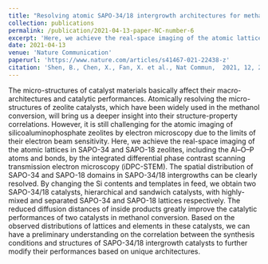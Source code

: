 ```yaml
---
title: "Resolving atomic SAPO-34/18 intergrowth architectures for methanol conversion by identifying light atoms and bonds"
collection: publications
permalink: /publication/2021-04-13-paper-NC-number-6
excerpt: 'Here, we achieve the real-space imaging of the atomic lattices in SAPO-34 and SAPO-18 zeolites, including the Al–O–P atoms and bonds, by the integrated differential phase contrast scanning transmission electron microscopy (iDPC-STEM).'
date: 2021-04-13
venue: 'Nature Communication'
paperurl: 'https://www.nature.com/articles/s41467-021-22438-z'
citation: 'Shen, B., Chen, X., Fan, X. et al., Nat Commun,  2021, 12, 2212.'
---
```

The micro-structures of catalyst materials basically affect their macro-architectures and catalytic performances. Atomically resolving the micro-structures of zeolite catalysts, which have been widely used in the methanol conversion, will bring us a deeper insight into their structure-property correlations. However, it is still challenging for the atomic imaging of silicoaluminophosphate zeolites by electron microscopy due to the limits of their electron beam sensitivity. Here, we achieve the real-space imaging of the atomic lattices in SAPO-34 and SAPO-18 zeolites, including the Al–O–P atoms and bonds, by the integrated differential phase contrast scanning transmission electron microscopy (iDPC-STEM). The spatial distribution of SAPO-34 and SAPO-18 domains in SAPO-34/18 intergrowths can be clearly resolved. By changing the Si contents and templates in feed, we obtain two SAPO-34/18 catalysts, hierarchical and sandwich catalysts, with highly-mixed and separated SAPO-34 and SAPO-18 lattices respectively. The reduced diffusion distances of inside products greatly improve the catalytic performances of two catalysts in methanol conversion. Based on the observed distributions of lattices and elements in these catalysts, we can have a preliminary understanding on the correlation between the synthesis conditions and structures of SAPO-34/18 intergrowth catalysts to further modify their performances based on unique architectures.





